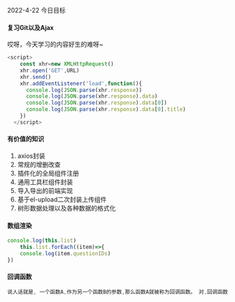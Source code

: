 2022-4-22 今日目标

#### 复习Git以及Ajax
哎呀，今天学习的内容好生的难呀~
```js
<script>
    const xhr=new XMLHttpRequest()
    xhr.open('GET',URL)
    xhr.send()
    xhr.addEventListener('load',function(){
      console.log(JSON.parse(xhr.response))
      console.log(JSON.parse(xhr.response).data)
      console.log(JSON.parse(xhr.response).data[0])
      console.log(JSON.parse(xhr.response).data[0].title)
    })
  </script>
```

#### 有价值的知识

1. axios封装
2. 常规的增删改查
3. 插件化的全局组件注册
4. 通用工具栏组件封装
5. 导入导出的前端实现
6. 基于el-upload二次封装上传组件
7. 树形数据处理以及各种数据的格式化

#### 数组渲染

```js
console.log(this.list)
	this.list.forEach((item)=>{
	console.log(item.questionIDs)
})
```

#### 回调函数

```js
说人话就是, 一个函数A,作为另一个函数B的参数,那么函数A就被称为回调函数。 对,回调函数A就是一个普普通通的函数,它被其他函数B作为参数在B的内部调用,那么在这个时候A才能被称为B的回调函数。 回调函数这个概念是相互的,一个单独的函数是无法叫做回调函数的,它只能被称为XXX(被谁在内部调用)的回调函数
```
